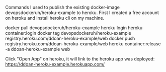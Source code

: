 Commands I used to publish the existing docker-image devopsdockeruh/heroku-example to heroku. First I created a free account on heroku and install heroku cli on my machine.

docker pull devopsdockeruh/heroku-example
heroku login
heroku container:login
docker tag devopsdockeruh/heroku-example registry.heroku.com/ddoan-heroku-example/web
docker push registry.heroku.com/ddoan-heroku-example/web
heroku container:release -a ddoan-heroku-example web

Click "Open App" on heroku, it will link to the heroku app was deployed: https://ddoan-heroku-example.herokuapp.com/